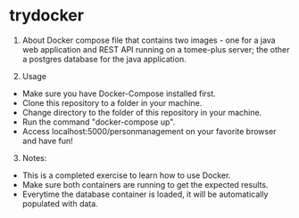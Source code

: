 # trydocker

1. About
Docker compose file that contains two images - one for a java web application and REST API running on a tomee-plus server; the other a postgres database for the java application.

2. Usage
- Make sure you have Docker-Compose installed first. 
- Clone this repository to a folder in your machine.
- Change directory to the folder of this repository in your machine.
- Run the command "docker-compose up".
- Access localhost:5000/personmanagement on your favorite browser and have fun!

3. Notes: 
- This is a completed exercise to learn how to use Docker.
- Make sure both containers are running to get the expected results. 
- Everytime the database container is loaded, it will be automatically populated with data.

